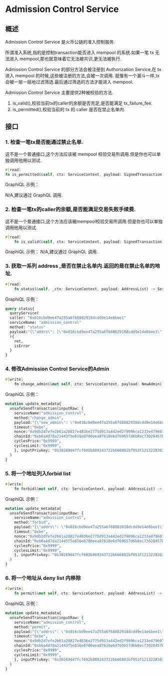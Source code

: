 # Admission Control Service

## 概述

Admission Control Service 是火币公链的准入控制服务.

所谓准入系统,指的是控制transaction能否进入 mempool 的系统.如果一笔 tx 无法进入 mempool,那也就意味着它无法被共识,更无法被执行.

Admission Control Service 的部分方法会被注册到 Authorization Service,在 tx 进入 mempool 的时候,这些被注册的方法,会被一次调用.
就像有一个漏斗一样,tx会被一层一层地过滤筛选.最后通过筛选的方法才能进入 mempool.

Admission Control Service 主要提供2种被校验的方法.

1. is_valid(),校验当前tx的caller的余额是否充足,是否能满足 tx_failure_fee.
2. is_permitted(),校验当前的 tx 的 caller 是否在禁止名单内.

## 接口

### 1. 检查一笔tx是否能通过禁止名单.

这不是一个普通接口,这个方法应该被 mempool 校验交易所调用.但是你也可以单独调用他用以测试.

```rust
#[read]
fn is_permitted(&self, ctx: ServiceContext, payload: SignedTransaction) -> ServiceResponse<()>{}
```

GraphiQL 示例：

N/A,建议通过 GraphQL 调用.


### 2. 检查一笔tx的caller的余额,是否能满足交易失败手续费.

这不是一个普通接口,这个方法应该被mempool校验交易所调用.但是你也可以单独调用他用以测试.

```rust
#[read]
    fn is_valid(&self, ctx: ServiceContext, payload: SignedTransaction) -> ServiceResponse<()>{}
```

GraphiQL 示例：
N/A,建议通过 GraphQL 调用.

### 3. 获取一系列 address ,是否在禁止名单内.返回的是在禁止名单的地址.

```rust
#[read]
    fn status(&self, _ctx: ServiceContext, payload: AddressList) -> ServiceResponse<StatusList>{}
```

GraphiQL 示例：

```graphql
query status{
  queryService(
  caller: "0x016cbd9ee47a255a6f68882918dcdd9e14e6bee1"
  serviceName: "admission_control"
  method: "status"
  payload:"{\"addrs\": [\"0x016cbd9ee47a255a6f68882918dcdd9e14e6bee1\"]}",
  ){
    ret,
    isError
  }
}
```

### 4. 修改Admission Control Service的Admin

```rust
#[write]
    fn change_admin(&mut self, ctx: ServiceContext, payload: NewAdmin) -> ServiceResponse<()>{}
```

GraphiQL 示例：

```graphql
mutation update_metadata{
  unsafeSendTransaction(inputRaw: {
    serviceName:"admission_control",
    method:"change_admin",
    payload:"{\"new_admin\": \"0x016cbd9ee47a255a6f68882918dcdd9e14e6bee1\"}",
    timeout:"0xbe",
    nonce:"0x9db2d7efe2b61a28827e4836e2775d913a442ed2f9096ca1233e479607c27cf7",
    chainId:"0xb6a4d7da21443f5e816e8700eea87610e6d769657d6b8ec73028457bf2ca4036",
    cyclesPrice:"0x9999",
    cyclesLimit:"0x9999",
    }, inputPrivkey: "0x30269d47fcf602b889243722b666881bf953f1213228363d34cf04ddcd51dfd2"
  )
}
```

### 5. 将一个地址列入forbid list

```rust
#[write]
    fn forbid(&mut self, ctx: ServiceContext, payload: AddressList) -> ServiceResponse<()>{}
```

GraphiQL 示例：

```graphql
mutation update_metadata{
  unsafeSendTransaction(inputRaw: {
    serviceName:"admission_control",
    method:"forbid",
    payload:"{\"addrs\": \"0x016cbd9ee47a255a6f68882918dcdd9e14e6bee1\"}",
    timeout:"0xbe",
    nonce:"0x9db2d7efe2b61a28827e4836e2775d913a442ed2f9096ca1233e479607c27cf7",
    chainId:"0xb6a4d7da21443f5e816e8700eea87610e6d769657d6b8ec73028457bf2ca4036",
    cyclesPrice:"0x9999",
    cyclesLimit:"0x9999",
    }, inputPrivkey: "0x30269d47fcf602b889243722b666881bf953f1213228363d34cf04ddcd51dfd2"
  )
}
```

### 6. 将一个地址从 deny list 内移除

```rust
#[write]
    fn permit(&mut self, ctx: ServiceContext, payload: AddressList) -> ServiceResponse<()>{}
```

GraphiQL 示例：

```graphql
mutation update_metadata{
  unsafeSendTransaction(inputRaw: {
    serviceName:"admission_control",
    method:"permit",
    payload:"{\"addrs\": \"0x016cbd9ee47a255a6f68882918dcdd9e14e6bee1\"}",
    timeout:"0xbe",
    nonce:"0x9db2d7efe2b61a28827e4836e2775d913a442ed2f9096ca1233e479607c27cf7",
    chainId:"0xb6a4d7da21443f5e816e8700eea87610e6d769657d6b8ec73028457bf2ca4036",
    cyclesPrice:"0x9999",
    cyclesLimit:"0x9999",
    }, inputPrivkey: "0x30269d47fcf602b889243722b666881bf953f1213228363d34cf04ddcd51dfd2"
  )
}
```